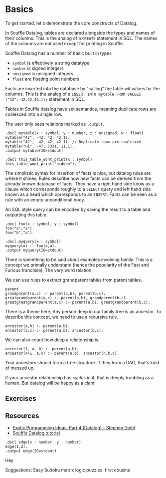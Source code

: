 # Basics

To get started, let's demonstrate the core constructs of Datalog.

In Souffle Datalog, tables are declared alongside the types and names of their columns. This is the analog of a `CREATE` statement in SQL. The names of the columns are not used except for printing in Souffle.

Souffle Datalog has a number of basic built in types

- `symbol` is effectively a string datatype
- `number` is signed integers
- `unsigned` is unsigned integers
- `float` are floating point numbers

Facts are inserted into the database by "calling" the table wit values for the columns. 
This is the analog of a `INSERT INTO mytable FROM VALUES ("42",-42,42,42.1);` statement in SQL.

Tables in Souffle datalog have set semantics, meaning duplicate rows are coalesced into a single row.

The user only sees relations marked as `.output`.

```souffle,editable
.decl mytable(x : symbol, y : number, z : unsigned, w : float)
mytable("42", -42, 42, 42.1).
mytable("42", -42, 42, 42.1). // Duplicate rows are coalesced
mytable("Hi", -47, 7331, 11.1).
.output mytable(IO=stdout)

.decl this_table_wont_print(x : symbol)
this_table_wont_print("hidden").
```

The simplistic syntax for insertion of facts is nice, but datalog rules are where it shines. 
Rules describe how new facts can be derived from the already known database of facts. 
They have a right hand side know as a clause which corresponds roughly to a `SELECT` query and left hand side known as a head which corresponds to an `INSERT`. Facts can be seen as a rule with an empty unconditional body.

An SQL style query can be encoded by saving the result to a table and outputting this table.

```souffle
.decl foo(x : symbol, y : symbol)
foo("a","a").
foo("b","a").

.decl myquery(x : symbol)
myquery(a) :- foo(a,a). 
.output myquery(IO=stdout)
```

There is something to be said about examples involving family. This is a concept we primally understand (hence the popularity of the Fast and Furious franchise). The very word relation

We can use rules to extract grandparent tables from parent tables.

```
parent
grandparent(a,c) :- parent(a,b), parent(b,c).
greatgrandparent(a,c) :- parent(a,b), grandparent(b,c).
greatgreatgrandparent(a,c) :- parent(a,b), greatgrandparent(b,c).
```

There is a theme here, Any person deep in our family tree is an ancestor. To describe this concept, we need to use a recursive rule.

```
ancestor(a,b) :- parent(a,b).
ancestor(a,c) :- parent(a,b), ancestor(b,c).
```

We can also count how deep a relationship is.

```
ancestor(1, a, b) :- parent(a,b).
ancestor(n+1, a,c) :- parent(a,b), ancestor(n,b,c).
```

Your ancestors should form a tree structure. If they form a DAG, that's kind of messed up.

If your ancestor relationship has _cycles_ in it, that is deeply troubling as a human. But datalog will be happy as a clam!

## Exercises



## Resources
- [Exotic Programming Ideas: Part 4 (Datalog) - Stephen Diehl](https://www.stephendiehl.com/posts/exotic04.html)
- [Souffle Datalog tutorial](https://souffle-lang.github.io/tutorial)





 

```souffle,editable
.decl edge(x : number, y : number)
edge(1,2).
.output edge(IO=stdout)
```

Hey

Suggestions:
Easy Sudoku
matrix logic puzzles.
first cousins
